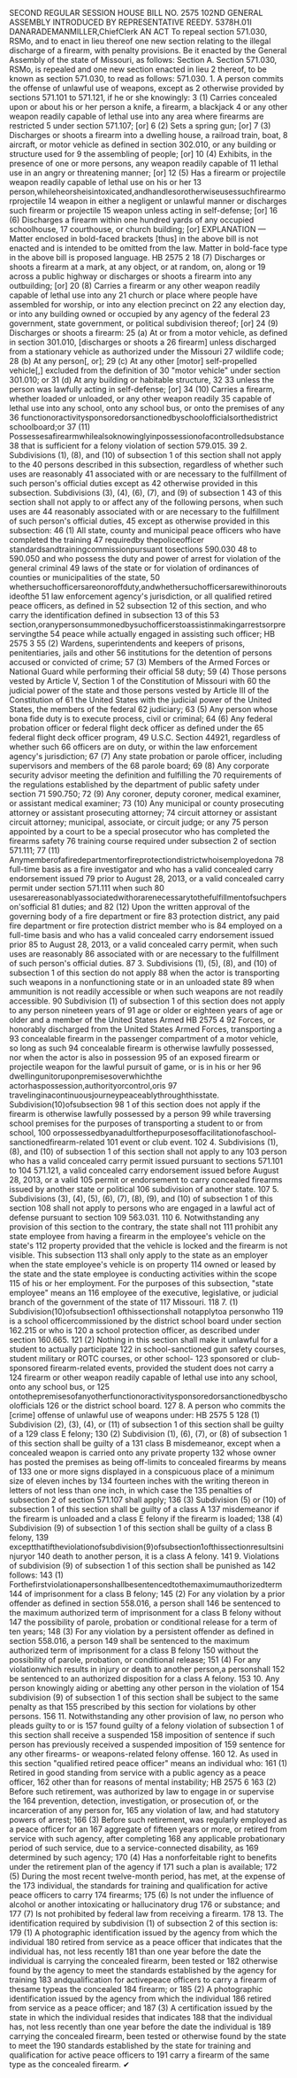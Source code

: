 SECOND REGULAR SESSION
HOUSE BILL NO. 2575
102ND GENERAL ASSEMBLY
INTRODUCED BY REPRESENTATIVE REEDY.
5378H.01I DANARADEMANMILLER,ChiefClerk
AN ACT
To repeal section 571.030, RSMo, and to enact in lieu thereof one new section relating to the
illegal discharge of a firearm, with penalty provisions.
Be it enacted by the General Assembly of the state of Missouri, as follows:
Section A. Section 571.030, RSMo, is repealed and one new section enacted in lieu
2 thereof, to be known as section 571.030, to read as follows:
571.030. 1. A person commits the offense of unlawful use of weapons, except as
2 otherwise provided by sections 571.101 to 571.121, if he or she knowingly:
3 (1) Carries concealed upon or about his or her person a knife, a firearm, a blackjack
4 or any other weapon readily capable of lethal use into any area where firearms are restricted
5 under section 571.107; [or]
6 (2) Sets a spring gun; [or]
7 (3) Discharges or shoots a firearm into a dwelling house, a railroad train, boat,
8 aircraft, or motor vehicle as defined in section 302.010, or any building or structure used for
9 the assembling of people; [or]
10 (4) Exhibits, in the presence of one or more persons, any weapon readily capable of
11 lethal use in an angry or threatening manner; [or]
12 (5) Has a firearm or projectile weapon readily capable of lethal use on his or her
13 person,whileheorsheisintoxicated,andhandlesorotherwiseusessuchfirearmorprojectile
14 weapon in either a negligent or unlawful manner or discharges such firearm or projectile
15 weapon unless acting in self-defense; [or]
16 (6) Discharges a firearm within one hundred yards of any occupied schoolhouse,
17 courthouse, or church building; [or]
EXPLANATION — Matter enclosed in bold-faced brackets [thus] in the above bill is not enacted and is
intended to be omitted from the law. Matter in bold-face type in the above bill is proposed language.
HB 2575 2
18 (7) Discharges or shoots a firearm at a mark, at any object, or at random, on, along or
19 across a public highway or discharges or shoots a firearm into any outbuilding; [or]
20 (8) Carries a firearm or any other weapon readily capable of lethal use into any
21 church or place where people have assembled for worship, or into any election precinct on
22 any election day, or into any building owned or occupied by any agency of the federal
23 government, state government, or political subdivision thereof; [or]
24 (9) Discharges or shoots a firearm:
25 (a) At or from a motor vehicle, as defined in section 301.010, [discharges or shoots a
26 firearm] unless discharged from a stationary vehicle as authorized under the Missouri
27 wildlife code;
28 (b) At any person[, or];
29 (c) At any other [motor] self-propelled vehicle[,] excluded from the definition of
30 "motor vehicle" under section 301.010; or
31 (d) At any building or habitable structure,
32
33 unless the person was lawfully acting in self-defense; [or]
34 (10) Carries a firearm, whether loaded or unloaded, or any other weapon readily
35 capable of lethal use into any school, onto any school bus, or onto the premises of any
36 functionoractivitysponsoredorsanctionedbyschoolofficialsorthedistrict schoolboard;or
37 (11) Possessesafirearmwhilealsoknowinglyinpossessionofacontrolledsubstance
38 that is sufficient for a felony violation of section 579.015.
39 2. Subdivisions (1), (8), and (10) of subsection 1 of this section shall not apply to the
40 persons described in this subsection, regardless of whether such uses are reasonably
41 associated with or are necessary to the fulfillment of such person's official duties except as
42 otherwise provided in this subsection. Subdivisions (3), (4), (6), (7), and (9) of subsection 1
43 of this section shall not apply to or affect any of the following persons, when such uses are
44 reasonably associated with or are necessary to the fulfillment of such person's official duties,
45 except as otherwise provided in this subsection:
46 (1) All state, county and municipal peace officers who have completed the training
47 requiredby thepoliceofficer standardsandtrainingcommissionpursuant tosections 590.030
48 to 590.050 and who possess the duty and power of arrest for violation of the general criminal
49 laws of the state or for violation of ordinances of counties or municipalities of the state,
50 whethersuchofficersareonoroffduty,andwhethersuchofficersarewithinoroutsideofthe
51 law enforcement agency's jurisdiction, or all qualified retired peace officers, as defined in
52 subsection 12 of this section, and who carry the identification defined in subsection 13 of this
53 section,oranypersonsummonedbysuchofficerstoassistinmakingarrestsorpreservingthe
54 peace while actually engaged in assisting such officer;
HB 2575 3
55 (2) Wardens, superintendents and keepers of prisons, penitentiaries, jails and other
56 institutions for the detention of persons accused or convicted of crime;
57 (3) Members of the Armed Forces or National Guard while performing their official
58 duty;
59 (4) Those persons vested by Article V, Section 1 of the Constitution of Missouri with
60 the judicial power of the state and those persons vested by Article III of the Constitution of
61 the United States with the judicial power of the United States, the members of the federal
62 judiciary;
63 (5) Any person whose bona fide duty is to execute process, civil or criminal;
64 (6) Any federal probation officer or federal flight deck officer as defined under the
65 federal flight deck officer program, 49 U.S.C. Section 44921, regardless of whether such
66 officers are on duty, or within the law enforcement agency's jurisdiction;
67 (7) Any state probation or parole officer, including supervisors and members of the
68 parole board;
69 (8) Any corporate security advisor meeting the definition and fulfilling the
70 requirements of the regulations established by the department of public safety under section
71 590.750;
72 (9) Any coroner, deputy coroner, medical examiner, or assistant medical examiner;
73 (10) Any municipal or county prosecuting attorney or assistant prosecuting attorney;
74 circuit attorney or assistant circuit attorney; municipal, associate, or circuit judge; or any
75 person appointed by a court to be a special prosecutor who has completed the firearms safety
76 training course required under subsection 2 of section 571.111;
77 (11) Anymemberofafiredepartmentorfireprotectiondistrictwhoisemployedona
78 full-time basis as a fire investigator and who has a valid concealed carry endorsement issued
79 prior to August 28, 2013, or a valid concealed carry permit under section 571.111 when such
80 usesarereasonablyassociatedwithorarenecessarytothefulfillmentofsuchperson'sofficial
81 duties; and
82 (12) Upon the written approval of the governing body of a fire department or fire
83 protection district, any paid fire department or fire protection district member who is
84 employed on a full-time basis and who has a valid concealed carry endorsement issued prior
85 to August 28, 2013, or a valid concealed carry permit, when such uses are reasonably
86 associated with or are necessary to the fulfillment of such person's official duties.
87 3. Subdivisions (1), (5), (8), and (10) of subsection 1 of this section do not apply
88 when the actor is transporting such weapons in a nonfunctioning state or in an unloaded state
89 when ammunition is not readily accessible or when such weapons are not readily accessible.
90 Subdivision (1) of subsection 1 of this section does not apply to any person nineteen years of
91 age or older or eighteen years of age or older and a member of the United States Armed
HB 2575 4
92 Forces, or honorably discharged from the United States Armed Forces, transporting a
93 concealable firearm in the passenger compartment of a motor vehicle, so long as such
94 concealable firearm is otherwise lawfully possessed, nor when the actor is also in possession
95 of an exposed firearm or projectile weapon for the lawful pursuit of game, or is in his or her
96 dwellingunitoruponpremisesoverwhichthe actorhaspossession,authorityorcontrol,oris
97 travelinginacontinuousjourneypeaceablythroughthisstate. Subdivision(10)ofsubsection
98 1 of this section does not apply if the firearm is otherwise lawfully possessed by a person
99 while traversing school premises for the purposes of transporting a student to or from school,
100 orpossessedbyanadultforthepurposesoffacilitationofaschool-sanctionedfirearm-related
101 event or club event.
102 4. Subdivisions (1), (8), and (10) of subsection 1 of this section shall not apply to any
103 person who has a valid concealed carry permit issued pursuant to sections 571.101 to
104 571.121, a valid concealed carry endorsement issued before August 28, 2013, or a valid
105 permit or endorsement to carry concealed firearms issued by another state or political
106 subdivision of another state.
107 5. Subdivisions (3), (4), (5), (6), (7), (8), (9), and (10) of subsection 1 of this section
108 shall not apply to persons who are engaged in a lawful act of defense pursuant to section
109 563.031.
110 6. Notwithstanding any provision of this section to the contrary, the state shall not
111 prohibit any state employee from having a firearm in the employee's vehicle on the state's
112 property provided that the vehicle is locked and the firearm is not visible. This subsection
113 shall only apply to the state as an employer when the state employee's vehicle is on property
114 owned or leased by the state and the state employee is conducting activities within the scope
115 of his or her employment. For the purposes of this subsection, "state employee" means an
116 employee of the executive, legislative, or judicial branch of the government of the state of
117 Missouri.
118 7. (1) Subdivision(10)ofsubsection1 ofthissectionshall notapplytoa personwho
119 is a school officercommissioned by the district school board under section 162.215 or who is
120 a school protection officer, as described under section 160.665.
121 (2) Nothing in this section shall make it unlawful for a student to actually participate
122 in school-sanctioned gun safety courses, student military or ROTC courses, or other school-
123 sponsored or club-sponsored firearm-related events, provided the student does not carry a
124 firearm or other weapon readily capable of lethal use into any school, onto any school bus, or
125 ontothepremisesofanyotherfunctionoractivitysponsoredorsanctionedbyschoolofficials
126 or the district school board.
127 8. A person who commits the [crime] offense of unlawful use of weapons under:
HB 2575 5
128 (1) Subdivision (2), (3), (4), or (11) of subsection 1 of this section shall be guilty of a
129 class E felony;
130 (2) Subdivision (1), (6), (7), or (8) of subsection 1 of this section shall be guilty of a
131 class B misdemeanor, except when a concealed weapon is carried onto any private property
132 whose owner has posted the premises as being off-limits to concealed firearms by means of
133 one or more signs displayed in a conspicuous place of a minimum size of eleven inches by
134 fourteen inches with the writing thereon in letters of not less than one inch, in which case the
135 penalties of subsection 2 of section 571.107 shall apply;
136 (3) Subdivision (5) or (10) of subsection 1 of this section shall be guilty of a class A
137 misdemeanor if the firearm is unloaded and a class E felony if the firearm is loaded;
138 (4) Subdivision (9) of subsection 1 of this section shall be guilty of a class B felony,
139 exceptthatiftheviolationofsubdivision(9)ofsubsection1ofthissectionresultsininjuryor
140 death to another person, it is a class A felony.
141 9. Violations of subdivision (9) of subsection 1 of this section shall be punished as
142 follows:
143 (1) Forthefirstviolationapersonshallbesentencedtothemaximumauthorizedterm
144 of imprisonment for a class B felony;
145 (2) For any violation by a prior offender as defined in section 558.016, a person shall
146 be sentenced to the maximum authorized term of imprisonment for a class B felony without
147 the possibility of parole, probation or conditional release for a term of ten years;
148 (3) For any violation by a persistent offender as defined in section 558.016, a person
149 shall be sentenced to the maximum authorized term of imprisonment for a class B felony
150 without the possibility of parole, probation, or conditional release;
151 (4) For any violationwhich results in injury or death to another person,a personshall
152 be sentenced to an authorized disposition for a class A felony.
153 10. Any person knowingly aiding or abetting any other person in the violation of
154 subdivision (9) of subsection 1 of this section shall be subject to the same penalty as that
155 prescribed by this section for violations by other persons.
156 11. Notwithstanding any other provision of law, no person who pleads guilty to or is
157 found guilty of a felony violation of subsection 1 of this section shall receive a suspended
158 imposition of sentence if such person has previously received a suspended imposition of
159 sentence for any other firearms- or weapons-related felony offense.
160 12. As used in this section "qualified retired peace officer" means an individual who:
161 (1) Retired in good standing from service with a public agency as a peace officer,
162 other than for reasons of mental instability;
HB 2575 6
163 (2) Before such retirement, was authorized by law to engage in or supervise the
164 prevention, detection, investigation, or prosecution of, or the incarceration of any person for,
165 any violation of law, and had statutory powers of arrest;
166 (3) Before such retirement, was regularly employed as a peace officer for an
167 aggregate of fifteen years or more, or retired from service with such agency, after completing
168 any applicable probationary period of such service, due to a service-connected disability, as
169 determined by such agency;
170 (4) Has a nonforfeitable right to benefits under the retirement plan of the agency if
171 such a plan is available;
172 (5) During the most recent twelve-month period, has met, at the expense of the
173 individual, the standards for training and qualification for active peace officers to carry
174 firearms;
175 (6) Is not under the influence of alcohol or another intoxicating or hallucinatory drug
176 or substance; and
177 (7) Is not prohibited by federal law from receiving a firearm.
178 13. The identification required by subdivision (1) of subsection 2 of this section is:
179 (1) A photographic identification issued by the agency from which the individual
180 retired from service as a peace officer that indicates that the individual has, not less recently
181 than one year before the date the individual is carrying the concealed firearm, been tested or
182 otherwise found by the agency to meet the standards established by the agency for training
183 andqualification for activepeace officers to carry a firearm of thesame typeas the concealed
184 firearm; or
185 (2) A photographic identification issued by the agency from which the individual
186 retired from service as a peace officer; and
187 (3) A certification issued by the state in which the individual resides that indicates
188 that the individual has, not less recently than one year before the date the individual is
189 carrying the concealed firearm, been tested or otherwise found by the state to meet the
190 standards established by the state for training and qualification for active peace officers to
191 carry a firearm of the same type as the concealed firearm.
✔